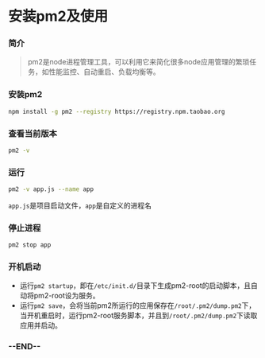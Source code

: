 # 安装pm2及使用

### 简介
> pm2是node进程管理工具，可以利用它来简化很多node应用管理的繁琐任务，如性能监控、自动重启、负载均衡等。

### 安装pm2
```bash
npm install -g pm2 --registry https://registry.npm.taobao.org
```

### 查看当前版本
```bash
pm2 -v
```

### 运行
```bash
pm2 -v app.js --name app
```
`app.js`是项目启动文件，`app`是自定义的进程名

### 停止进程
```bash
pm2 stop app
```


### 开机启动
+ 运行`pm2 startup`，即在`/etc/init.d/`目录下生成pm2-root的启动脚本，且自动将pm2-root设为服务。
+ 运行`pm2 save`，会将当前pm2所运行的应用保存在`/root/.pm2/dump.pm2`下，当开机重启时，运行pm2-root服务脚本，并且到`/root/.pm2/dump.pm2`下读取应用并启动。

### --END--
